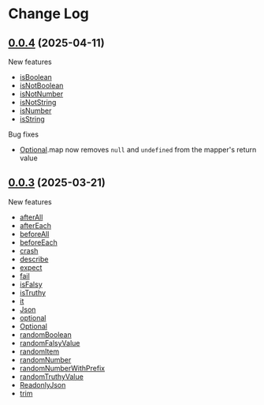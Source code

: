 # Change Log

## [0.0.4](https://github.com/david-04/typefinity/releases/tag/v0.0.4) (2025-04-11)

New features

- [isBoolean](https://david-04.github.io/typefinity/functions/isBoolean.html)
- [isNotBoolean](https://david-04.github.io/typefinity/functions/isNotBoolean.html)
- [isNotNumber](https://david-04.github.io/typefinity/functions/isNotNumber.html)
- [isNotString](https://david-04.github.io/typefinity/functions/isNotString.html)
- [isNumber](https://david-04.github.io/typefinity/functions/isNumber.html)
- [isString](https://david-04.github.io/typefinity/functions/isString.html)

Bug fixes

- [Optional](https://david-04.github.io/typefinity/classes/Optional.html).map now removes `null` and `undefined` from the mapper's return value


## [0.0.3](https://github.com/david-04/typefinity/releases/tag/v0.0.3) (2025-03-21)

New features

- [afterAll](https://david-04.github.io/typefinity/functions/afterAll.html)
- [afterEach](https://david-04.github.io/typefinity/functions/afterEach.html)
- [beforeAll](https://david-04.github.io/typefinity/functions/beforeAll.html)
- [beforeEach](https://david-04.github.io/typefinity/functions/beforeEach.html)
- [crash](https://david-04.github.io/typefinity/functions/crash.html)
- [describe](https://david-04.github.io/typefinity/functions/describe.html)
- [expect](https://david-04.github.io/typefinity/functions/expect.html)
- [fail](https://david-04.github.io/typefinity/functions/fail.html)
- [isFalsy](https://david-04.github.io/typefinity/functions/isFalsy.html)
- [isTruthy](https://david-04.github.io/typefinity/functions/isTruthy.html)
- [it](https://david-04.github.io/typefinity/functions/it.html)
- [Json](https://david-04.github.io/typefinity/types/Json.html)
- [optional](https://david-04.github.io/typefinity/functions/optional.html)
- [Optional](https://david-04.github.io/typefinity/classes/Optional.html)
- [randomBoolean](https://david-04.github.io/typefinity/functions/randomBoolean.html)
- [randomFalsyValue](https://david-04.github.io/typefinity/functions/randomFalsyValue.html)
- [randomItem](https://david-04.github.io/typefinity/functions/randomItem.html)
- [randomNumber](https://david-04.github.io/typefinity/functions/randomNumber.html)
- [randomNumberWithPrefix](https://david-04.github.io/typefinity/functions/randomNumberWithPrefix.html)
- [randomTruthyValue](https://david-04.github.io/typefinity/functions/randomTruthyValue.html)
- [ReadonlyJson](https://david-04.github.io/typefinity/types/ReadonlyJson.html)
- [trim](https://david-04.github.io/typefinity/functions/trim.html)

